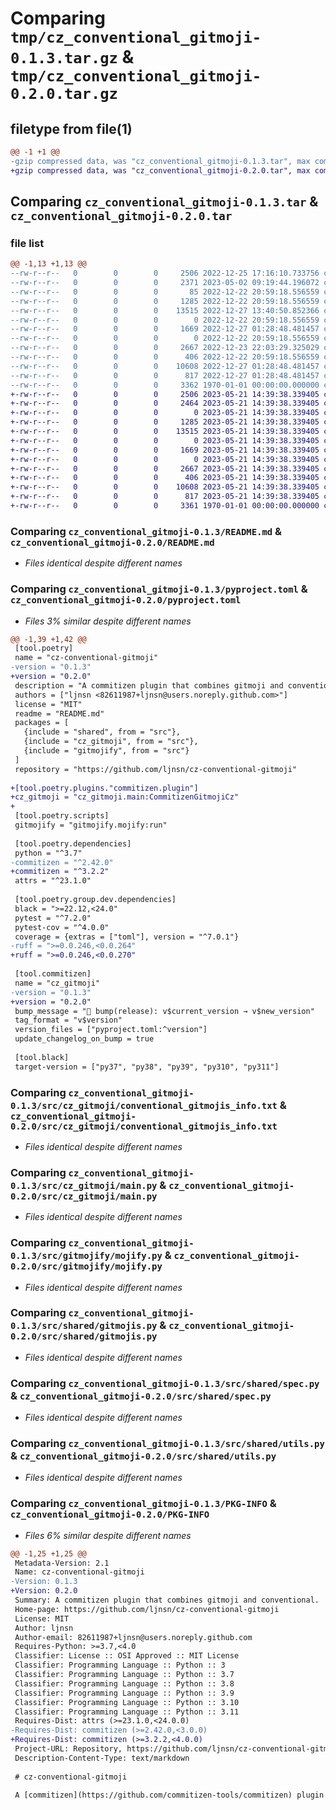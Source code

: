 # Comparing `tmp/cz_conventional_gitmoji-0.1.3.tar.gz` & `tmp/cz_conventional_gitmoji-0.2.0.tar.gz`

## filetype from file(1)

```diff
@@ -1 +1 @@
-gzip compressed data, was "cz_conventional_gitmoji-0.1.3.tar", max compression
+gzip compressed data, was "cz_conventional_gitmoji-0.2.0.tar", max compression
```

## Comparing `cz_conventional_gitmoji-0.1.3.tar` & `cz_conventional_gitmoji-0.2.0.tar`

### file list

```diff
@@ -1,13 +1,13 @@
--rw-r--r--   0        0        0     2506 2022-12-25 17:16:10.733756 cz_conventional_gitmoji-0.1.3/README.md
--rw-r--r--   0        0        0     2371 2023-05-02 09:19:44.196072 cz_conventional_gitmoji-0.1.3/pyproject.toml
--rw-r--r--   0        0        0       85 2022-12-22 20:59:18.556559 cz_conventional_gitmoji-0.1.3/src/cz_gitmoji/__init__.py
--rw-r--r--   0        0        0     1285 2022-12-22 20:59:18.556559 cz_conventional_gitmoji-0.1.3/src/cz_gitmoji/conventional_gitmojis_info.txt
--rw-r--r--   0        0        0    13515 2022-12-27 13:40:50.852366 cz_conventional_gitmoji-0.1.3/src/cz_gitmoji/main.py
--rw-r--r--   0        0        0        0 2022-12-22 20:59:18.556559 cz_conventional_gitmoji-0.1.3/src/gitmojify/__init__.py
--rw-r--r--   0        0        0     1669 2022-12-27 01:28:48.481457 cz_conventional_gitmoji-0.1.3/src/gitmojify/mojify.py
--rw-r--r--   0        0        0        0 2022-12-22 20:59:18.556559 cz_conventional_gitmoji-0.1.3/src/shared/__init__.py
--rw-r--r--   0        0        0     2667 2022-12-23 22:03:29.325029 cz_conventional_gitmoji-0.1.3/src/shared/gitmojis.py
--rw-r--r--   0        0        0      406 2022-12-22 20:59:18.556559 cz_conventional_gitmoji-0.1.3/src/shared/model.py
--rw-r--r--   0        0        0    10608 2022-12-27 01:28:48.481457 cz_conventional_gitmoji-0.1.3/src/shared/spec.py
--rw-r--r--   0        0        0      817 2022-12-27 01:28:48.481457 cz_conventional_gitmoji-0.1.3/src/shared/utils.py
--rw-r--r--   0        0        0     3362 1970-01-01 00:00:00.000000 cz_conventional_gitmoji-0.1.3/PKG-INFO
+-rw-r--r--   0        0        0     2506 2023-05-21 14:39:38.339405 cz_conventional_gitmoji-0.2.0/README.md
+-rw-r--r--   0        0        0     2464 2023-05-21 14:39:38.339405 cz_conventional_gitmoji-0.2.0/pyproject.toml
+-rw-r--r--   0        0        0        0 2023-05-21 14:39:38.339405 cz_conventional_gitmoji-0.2.0/src/cz_gitmoji/__init__.py
+-rw-r--r--   0        0        0     1285 2023-05-21 14:39:38.339405 cz_conventional_gitmoji-0.2.0/src/cz_gitmoji/conventional_gitmojis_info.txt
+-rw-r--r--   0        0        0    13515 2023-05-21 14:39:38.339405 cz_conventional_gitmoji-0.2.0/src/cz_gitmoji/main.py
+-rw-r--r--   0        0        0        0 2023-05-21 14:39:38.339405 cz_conventional_gitmoji-0.2.0/src/gitmojify/__init__.py
+-rw-r--r--   0        0        0     1669 2023-05-21 14:39:38.339405 cz_conventional_gitmoji-0.2.0/src/gitmojify/mojify.py
+-rw-r--r--   0        0        0        0 2023-05-21 14:39:38.339405 cz_conventional_gitmoji-0.2.0/src/shared/__init__.py
+-rw-r--r--   0        0        0     2667 2023-05-21 14:39:38.339405 cz_conventional_gitmoji-0.2.0/src/shared/gitmojis.py
+-rw-r--r--   0        0        0      406 2023-05-21 14:39:38.339405 cz_conventional_gitmoji-0.2.0/src/shared/model.py
+-rw-r--r--   0        0        0    10608 2023-05-21 14:39:38.339405 cz_conventional_gitmoji-0.2.0/src/shared/spec.py
+-rw-r--r--   0        0        0      817 2023-05-21 14:39:38.339405 cz_conventional_gitmoji-0.2.0/src/shared/utils.py
+-rw-r--r--   0        0        0     3361 1970-01-01 00:00:00.000000 cz_conventional_gitmoji-0.2.0/PKG-INFO
```

### Comparing `cz_conventional_gitmoji-0.1.3/README.md` & `cz_conventional_gitmoji-0.2.0/README.md`

 * *Files identical despite different names*

### Comparing `cz_conventional_gitmoji-0.1.3/pyproject.toml` & `cz_conventional_gitmoji-0.2.0/pyproject.toml`

 * *Files 3% similar despite different names*

```diff
@@ -1,39 +1,42 @@
 [tool.poetry]
 name = "cz-conventional-gitmoji"
-version = "0.1.3"
+version = "0.2.0"
 description = "A commitizen plugin that combines gitmoji and conventional."
 authors = ["ljnsn <82611987+ljnsn@users.noreply.github.com>"]
 license = "MIT"
 readme = "README.md"
 packages = [
   {include = "shared", from = "src"},
   {include = "cz_gitmoji", from = "src"},
   {include = "gitmojify", from = "src"}
 ]
 repository = "https://github.com/ljnsn/cz-conventional-gitmoji"
 
+[tool.poetry.plugins."commitizen.plugin"]
+cz_gitmoji = "cz_gitmoji.main:CommitizenGitmojiCz"
+
 [tool.poetry.scripts]
 gitmojify = "gitmojify.mojify:run"
 
 [tool.poetry.dependencies]
 python = "^3.7"
-commitizen = "^2.42.0"
+commitizen = "^3.2.2"
 attrs = "^23.1.0"
 
 [tool.poetry.group.dev.dependencies]
 black = ">=22.12,<24.0"
 pytest = "^7.2.0"
 pytest-cov = "^4.0.0"
 coverage = {extras = ["toml"], version = "^7.0.1"}
-ruff = ">=0.0.246,<0.0.264"
+ruff = ">=0.0.246,<0.0.270"
 
 [tool.commitizen]
 name = "cz_gitmoji"
-version = "0.1.3"
+version = "0.2.0"
 bump_message = "🔖 bump(release): v$current_version → v$new_version"
 tag_format = "v$version"
 version_files = ["pyproject.toml:^version"]
 update_changelog_on_bump = true
 
 [tool.black]
 target-version = ["py37", "py38", "py39", "py310", "py311"]
```

### Comparing `cz_conventional_gitmoji-0.1.3/src/cz_gitmoji/conventional_gitmojis_info.txt` & `cz_conventional_gitmoji-0.2.0/src/cz_gitmoji/conventional_gitmojis_info.txt`

 * *Files identical despite different names*

### Comparing `cz_conventional_gitmoji-0.1.3/src/cz_gitmoji/main.py` & `cz_conventional_gitmoji-0.2.0/src/cz_gitmoji/main.py`

 * *Files identical despite different names*

### Comparing `cz_conventional_gitmoji-0.1.3/src/gitmojify/mojify.py` & `cz_conventional_gitmoji-0.2.0/src/gitmojify/mojify.py`

 * *Files identical despite different names*

### Comparing `cz_conventional_gitmoji-0.1.3/src/shared/gitmojis.py` & `cz_conventional_gitmoji-0.2.0/src/shared/gitmojis.py`

 * *Files identical despite different names*

### Comparing `cz_conventional_gitmoji-0.1.3/src/shared/spec.py` & `cz_conventional_gitmoji-0.2.0/src/shared/spec.py`

 * *Files identical despite different names*

### Comparing `cz_conventional_gitmoji-0.1.3/src/shared/utils.py` & `cz_conventional_gitmoji-0.2.0/src/shared/utils.py`

 * *Files identical despite different names*

### Comparing `cz_conventional_gitmoji-0.1.3/PKG-INFO` & `cz_conventional_gitmoji-0.2.0/PKG-INFO`

 * *Files 6% similar despite different names*

```diff
@@ -1,25 +1,25 @@
 Metadata-Version: 2.1
 Name: cz-conventional-gitmoji
-Version: 0.1.3
+Version: 0.2.0
 Summary: A commitizen plugin that combines gitmoji and conventional.
 Home-page: https://github.com/ljnsn/cz-conventional-gitmoji
 License: MIT
 Author: ljnsn
 Author-email: 82611987+ljnsn@users.noreply.github.com
 Requires-Python: >=3.7,<4.0
 Classifier: License :: OSI Approved :: MIT License
 Classifier: Programming Language :: Python :: 3
 Classifier: Programming Language :: Python :: 3.7
 Classifier: Programming Language :: Python :: 3.8
 Classifier: Programming Language :: Python :: 3.9
 Classifier: Programming Language :: Python :: 3.10
 Classifier: Programming Language :: Python :: 3.11
 Requires-Dist: attrs (>=23.1.0,<24.0.0)
-Requires-Dist: commitizen (>=2.42.0,<3.0.0)
+Requires-Dist: commitizen (>=3.2.2,<4.0.0)
 Project-URL: Repository, https://github.com/ljnsn/cz-conventional-gitmoji
 Description-Content-Type: text/markdown
 
 # cz-conventional-gitmoji
 
 A [commitizen](https://github.com/commitizen-tools/commitizen) plugin that combines [gitmoji](https://gitmoji.dev/) and [conventional commits](https://www.conventionalcommits.org/en/v1.0.0/).
```

